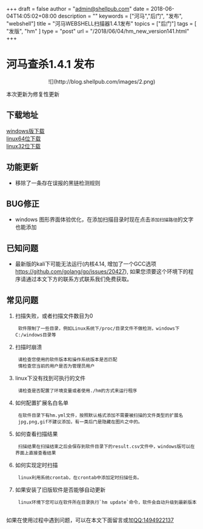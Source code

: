 +++
draft = false
author = "admin@shellpub.com"
date = 2018-06-04T14:05:02+08:00
description = ""
keywords = ["河马","后门", "发布", "webshell"]
title = "河马WEBSHELL扫描器1.4.1发布"
topics = ["后门"]
tags = [ "发版", "hm" ]
type = "post"
url = "/2018/06/04/hm_new_version141.html"
+++


# 河马查杀1.4.1 发布
<center>
![](http://blog.shellpub.com/images/2.png)
</center>

本次更新为修复性更新

## 下载地址

[windows版下载](http://down.shellpub.com/hm-ui/latest/HmSetup.zip?version=1.4.1)  
[linux64位下载](http://down.shellpub.com/hm/latest/hm-linux-amd64.tgz?version=1.4.1)  
[linux32位下载](http://down.shellpub.com/hm/latest/hm-linux-386.tgz?version=1.4.1)  


## 功能更新

  * 移除了一条存在误报的黑链检测规则

## BUG修正

  * windows 图形界面体验优化，在添加扫描目录时现在点击`添加扫描路径`的文字也能添加

## 已知问题

 * 最新版的kali下可能无法运行(内核4.14, 增加了一个GCC选项 https://github.com/golang/go/issues/20427), 如果您须要这个环境下的程序请通过本文下方的联系方式联系我们免费获取。
	

## 常见问题

1. 扫描失败，或者扫描文件数目为0

		软件限制了一些目录，例如Linux系统下/proc/目录文件不做检测，windows下C:/windows目录等

2. 扫描时崩溃

		请检查您使用的软件版本和操作系统版本是否匹配
		情检查您当前的用户是否为管理员用户

3. linux下没有找到可执行的文件

		请检查是否配置了环境变量或者使用./hm的方式来运行程序

4. 如何配置扩展名白名单

		在软件目录下有hm.yml文件，按照默认格式添加不需要被扫描的文件类型的扩展名
		jpg,png,gif不建议添加，有一类后门是隐藏在图片之中的。

5. 如何查看扫描结果

		扫描结果在扫描结束之后会保存到软件目录下的result.csv文件中，windows版可以在界面上直接查看结果

6. 如何实现定时扫描

		linux利用系统crontab，在crontab中添加定时扫描任务。

7. 如果安装了旧版软件是否能够自动更新

		linux环境下您可以在软件所在目录执行`hm update`命令，软件会自动升级到最新版本
	
## 

如果在使用过程中遇到问题，可以在本文下面留言或加<a href="tencent://message/?uin=1494922137&amp;Site=&amp;Menu=yes">QQ:1494922137</a>



	

